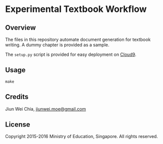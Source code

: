 # Experimental Textbook Workflow

## Overview

The files in this repository automate document generation for textbook writing. A dummy chapter is provided as a sample.

The `setup.py` script is provided for easy deployment on [Cloud9](http://c9.io).

## Usage

```
make
```

## Credits

Jiun Wei Chia, jiunwei.moe@gmail.com

## License

Copyright 2015-2016 Ministry of Education, Singapore. All rights reserved.
